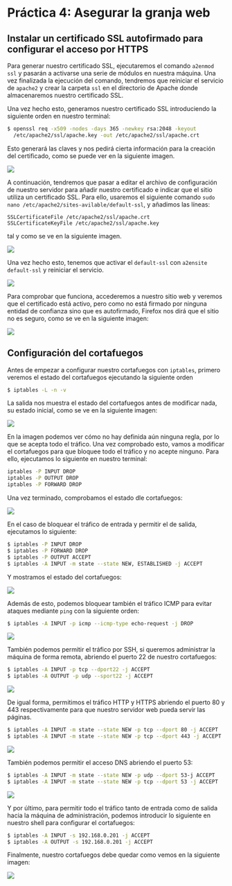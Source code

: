 # Práctica 4: Asegurar la granja web

## Instalar un certificado SSL autofirmado para configurar el acceso por HTTPS

Para generar nuestro certificado SSL, ejecutaremos el comando `a2enmod ssl` y pasarán a activarse una serie de módulos en nuestra máquina. Una vez finalizada la ejecución del comando, tendremos que reiniciar el servicio de `apache2` y crear la carpeta `ssl` en el directorio de Apache donde almacenaremos nuestro certificado SSL.

Una vez hecho esto, generamos nuestro certificado SSL introduciendo la siguiente orden en nuestro terminal:

```bash
$ openssl req -x509 -nodes -days 365 -newkey rsa:2048 -keyout 
  /etc/apache2/ssl/apache.key -out /etc/apache2/ssl/apache.crt
```

Esto generará las claves y nos pedirá cierta información para la creación del certificado, como se puede ver en la siguiente imagen.

![](enable_ssl.png)

A continuación, tendremos que pasar a editar el archivo de configuración de nuestro servidor para añadir nuestro certificado e indicar que el sitio utiliza un certificado SSL. Para ello, usaremos el siguiente comando `sudo nano /etc/apache2/sites-avilable/default-ssl`, y añadimos las líneas:
```
SSLCertificateFile /etc/apache2/ssl/apache.crt
SSLCertificateKeyFile /etc/apache2/ssl/apache.key
```
tal y como se ve en la siguiente imagen.

![](default-ssl-conf.png)

Una vez hecho esto, tenemos que activar el `default-ssl` con `a2ensite default-ssl` y reiniciar el servicio. 

![](activate_ssl.png)

Para comprobar que funciona, accederemos a nuestro sitio web y veremos que el certificado está activo, pero como no está firmado por ninguna entidad de confianza sino que es autofirmado, Firefox nos dirá que el sitio no es seguro, como se ve en la siguiente imagen:

![](self-signed.png)

## Configuración del cortafuegos

Antes de empezar a configurar nuestro cortafuegos con `iptables`, primero veremos el estado del cortafuegos ejecutando la siguiente orden

```bash
$ iptables -L -n -v
```

La salida nos muestra el estado del cortafuegos antes de modificar nada, su estado inicial, como se ve en la siguiente imagen:

![](init_iptables.png)

En la imagen podemos ver cómo no hay definida aún ninguna regla, por lo que se acepta todo el tráfico. Una vez comprobado esto, vamos a modificar el cortafuegos para que bloquee todo el tráfico y no acepte ninguno. Para ello, ejecutamos lo siguiente en nuestro terminal:

```bash
iptables -P INPUT DROP
iptables -P OUTPUT DROP
iptables -P FORWARD DROP
```

Una vez terminado, comprobamos el estado dle cortafuegos:

![](drop_traffic.png)

En el caso de bloquear el tráfico de entrada y permitir el de salida, ejecutamos lo siguiente: 

```bash
$ iptables -P INPUT DROP
$ iptables -P FORWARD DROP
$ iptables -P OUTPUT ACCEPT
$ iptables -A INPUT -m state --state NEW, ESTABLISHED -j ACCEPT 
```

Y mostramos el estado del cortafuegos:

![](block_input_traffic.png)

Además de esto, podemos bloquear también el tráfico ICMP para evitar ataques mediante `ping` con la siguiente orden:

```bash
$ iptables -A INPUT -p icmp --icmp-type echo-request -j DROP
```

![](block_icmp.png)

También podemos permitir el tráfico por SSH, si queremos administrar la máquina de forma remota, abriendo el puerto 22 de nuestro cortafuegos:

```bash
$ iptables -A INPUT -p tcp --dport22 -j ACCEPT
$ iptables -A OUTPUT -p udp --sport22 -j ACCEPT
```

![](accept_ssh.png)

De igual forma, permitimos el tráfico HTTP y HTTPS abriendo el puerto 80 y 443 respectivamente para que nuestro servidor web pueda servir las páginas.

```bash
$ iptables -A INPUT -m state --state NEW -p tcp --dport 80 -j ACCEPT
$ iptables -A INPUT -m state --state NEW -p tcp --dport 443 -j ACCEPT
```

![](accept_http.png)

También podemos permitir el acceso DNS abriendo el puerto 53:

```bash
$ iptables -A INPUT -m state --state NEW -p udp --dport 53-j ACCEPT
$ iptables -A INPUT -m state --state NEW -p tcp --dport 53 -j ACCEPT
``` 

![](accept_dns.png)

Y por último, para permitir todo el tráfico tanto de entrada como de salida hacia la máquina de administración, podemos introducir lo siguiente en nuestro shell para configurar el cortafuegos:

```bash
$ iptables -A INPUT -s 192.168.0.201 -j ACCEPT
$ iptables -A OUTPUT -s 192.168.0.201 -j ACCEPT
```

Finalmente, nuestro cortafuegos debe quedar como vemos en la siguiente imagen:

![](accept_admin.png)
